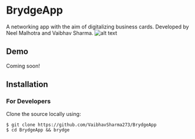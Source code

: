 # BrydgeApp
 
A networking app with the aim of digitalizing business cards. Developed by Neel Malhotra and Vaibhav Sharma.
![alt text](https://https://github.com/VaibhavSharma273/BrydgeApp/blob/master/Sample/Manage%20Contacts.png?raw=true)

## Demo
Coming soon!

## Installation
### For Developers
Clone the source locally using:
```
$ git clone https://github.com/VaibhavSharma273/BrydgeApp
$ cd BrydgeApp && brydge
```

